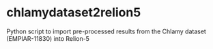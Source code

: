 # chlamydataset2relion5
Python script to import pre-processed results from the Chlamy dataset (EMPIAR-11830) into Relion-5
